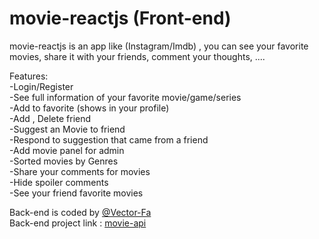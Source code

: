 # movie-reactjs (Front-end)
movie-reactjs is an app like (Instagram/Imdb) , you can see your favorite movies, share it with your friends, comment your thoughts, ....

Features: <br/>
-Login/Register <br/>
-See full information of your favorite movie/game/series <br/>
-Add to favorite (shows in your profile) <br/>
-Add , Delete friend <br/>
-Suggest an Movie to friend <br/>
-Respond to suggestion that came from a friend  <br/>
-Add movie panel for admin <br/>
-Sorted movies by Genres  <br/>
-Share your comments for movies  <br/>
-Hide spoiler comments  <br/>
-See your friend favorite movies  <br/>

Back-end is coded by [@Vector-Fa](https://www.github.com/Vector-Fa)  <br/>
Back-end project link : [movie-api](https://github.com/Vector-Fa/movie-api)


